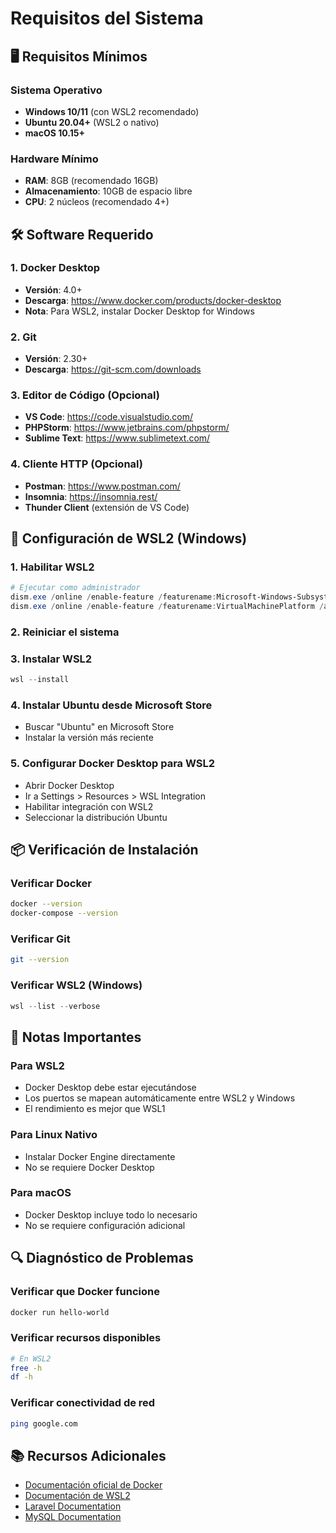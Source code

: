# Requisitos del Sistema

## 🖥️ Requisitos Mínimos

### Sistema Operativo

-   **Windows 10/11** (con WSL2 recomendado)
-   **Ubuntu 20.04+** (WSL2 o nativo)
-   **macOS 10.15+**

### Hardware Mínimo

-   **RAM**: 8GB (recomendado 16GB)
-   **Almacenamiento**: 10GB de espacio libre
-   **CPU**: 2 núcleos (recomendado 4+)

## 🛠️ Software Requerido

### 1. Docker Desktop

-   **Versión**: 4.0+
-   **Descarga**: https://www.docker.com/products/docker-desktop
-   **Nota**: Para WSL2, instalar Docker Desktop for Windows

### 2. Git

-   **Versión**: 2.30+
-   **Descarga**: https://git-scm.com/downloads

### 3. Editor de Código (Opcional)

-   **VS Code**: https://code.visualstudio.com/
-   **PHPStorm**: https://www.jetbrains.com/phpstorm/
-   **Sublime Text**: https://www.sublimetext.com/

### 4. Cliente HTTP (Opcional)

-   **Postman**: https://www.postman.com/
-   **Insomnia**: https://insomnia.rest/
-   **Thunder Client** (extensión de VS Code)

## 🔧 Configuración de WSL2 (Windows)

### 1. Habilitar WSL2

```powershell
# Ejecutar como administrador
dism.exe /online /enable-feature /featurename:Microsoft-Windows-Subsystem-Linux /all /norestart
dism.exe /online /enable-feature /featurename:VirtualMachinePlatform /all /norestart
```

### 2. Reiniciar el sistema

### 3. Instalar WSL2

```powershell
wsl --install
```

### 4. Instalar Ubuntu desde Microsoft Store

-   Buscar "Ubuntu" en Microsoft Store
-   Instalar la versión más reciente

### 5. Configurar Docker Desktop para WSL2

-   Abrir Docker Desktop
-   Ir a Settings > Resources > WSL Integration
-   Habilitar integración con WSL2
-   Seleccionar la distribución Ubuntu

## 📦 Verificación de Instalación

### Verificar Docker

```bash
docker --version
docker-compose --version
```

### Verificar Git

```bash
git --version
```

### Verificar WSL2 (Windows)

```powershell
wsl --list --verbose
```

## 🚨 Notas Importantes

### Para WSL2

-   Docker Desktop debe estar ejecutándose
-   Los puertos se mapean automáticamente entre WSL2 y Windows
-   El rendimiento es mejor que WSL1

### Para Linux Nativo

-   Instalar Docker Engine directamente
-   No se requiere Docker Desktop

### Para macOS

-   Docker Desktop incluye todo lo necesario
-   No se requiere configuración adicional

## 🔍 Diagnóstico de Problemas

### Verificar que Docker funcione

```bash
docker run hello-world
```

### Verificar recursos disponibles

```bash
# En WSL2
free -h
df -h
```

### Verificar conectividad de red

```bash
ping google.com
```

## 📚 Recursos Adicionales

-   [Documentación oficial de Docker](https://docs.docker.com/)
-   [Documentación de WSL2](https://docs.microsoft.com/en-us/windows/wsl/)
-   [Laravel Documentation](https://laravel.com/docs)
-   [MySQL Documentation](https://dev.mysql.com/doc/)
